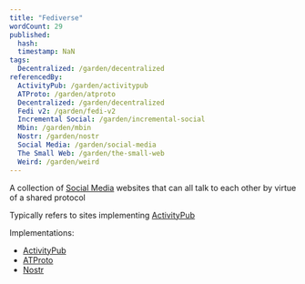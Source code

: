 ```yaml
---
title: "Fediverse"
wordCount: 29
published:
  hash: 
  timestamp: NaN
tags:
  Decentralized: /garden/decentralized
referencedBy:
  ActivityPub: /garden/activitypub
  ATProto: /garden/atproto
  Decentralized: /garden/decentralized
  Fedi v2: /garden/fedi-v2
  Incremental Social: /garden/incremental-social
  Mbin: /garden/mbin
  Nostr: /garden/nostr
  Social Media: /garden/social-media
  The Small Web: /garden/the-small-web
  Weird: /garden/weird
---
```


A collection of [Social Media](/garden/social-media) websites that can all talk to each other by virtue of a shared protocol

Typically refers to sites implementing [ActivityPub](/garden/activitypub)

Implementations:
- [ActivityPub](/garden/activitypub)
- [ATProto](/garden/atproto)
- [Nostr](/garden/nostr)